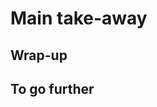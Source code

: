 # Main take-away

## Wrap-up

<!-- Quick wrap-up for the module -->

## To go further

<!-- Some extra links of content to go further -->
